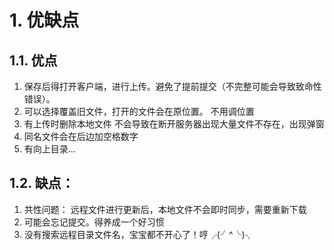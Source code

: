 # 1. 优缺点
## 1.1. 优点
1. 保存后得打开客户端，进行上传。避免了提前提交（不完整可能会导致致命性错误）。
2. 可以选择覆盖旧文件，打开的文件会在原位置。
	不用调位置
3. 有上传时删除本地文件
	不会导致在断开服务器出现大量文件不存在，出现弹窗
4. 同名文件会在后边加空格数字
5. 有向上目录...

## 1.2. 缺点：
1. 共性问题：
	远程文件进行更新后，本地文件不会即时同步，需要重新下载
2. 可能会忘记提交。得养成一个好习惯
3. 没有搜索远程目录文件名，宝宝都不开心了！哼╭(╯^╰)╮